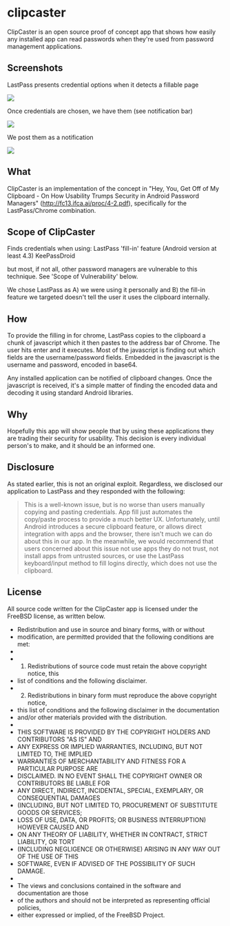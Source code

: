 clipcaster
==========

ClipCaster is an open source proof of concept app that shows how easily any installed app can read passwords when they're used from password management applications.



Screenshots
-----------
LastPass presents credential options when it detects a fillable page

![](https://raw.githubusercontent.com/activems/clipcaster/master/screenshots/ClipCasterFB_LP_Dialog_half.png)

Once credentials are chosen, we have them (see notification bar)

![](https://raw.githubusercontent.com/activems/clipcaster/master/screenshots/ClipCasterFB_creds_ticker_half.png)

We post them as a notification

![](https://raw.githubusercontent.com/activems/clipcaster/master/screenshots/ClipCasterFB_creds_notif_half.png)

What
----

ClipCaster is an implementation of the concept in "Hey, You, Get Off of My Clipboard - On How Usability Trumps Security in Android Password Managers" (http://fc13.ifca.ai/proc/4-2.pdf), specifically for the LastPass/Chrome combination.


Scope of ClipCaster
---------------------------

Finds credentials when using: 
    LastPass 'fill-in' feature (Android version at least 4.3)
    KeePassDroid

but most, if not all, other password managers are vulnerable to this technique. See 'Scope of Vulnerability' below.

We chose LastPass as A) we were using it personally and B) the fill-in feature we targeted doesn't tell the user it uses the clipboard internally.

How
---

To provide the filling in for chrome, LastPass copies to the clipboard a chunk of javascript which it then pastes to the address bar of Chrome. The user hits enter and it executes. Most of the javascript is finding out which fields are the username/password fields. Embedded in the javascript is the username and password, encoded in base64. 

Any installed application can be notified of clipboard changes. Once the javascript is received, it's a simple matter of finding the encoded data and decoding it using standard Android libraries.

Why
------

Hopefully this app will show people that by using these applications they are trading their security for usability. This decision is every individual person's to make, and it should be an informed one.

Disclosure
----------

As stated earlier, this is not an original exploit. Regardless, we disclosed our application to LastPass and they responded with the following:

> This is a well-known issue, but is no worse than users manually copying and pasting credentials. App fill just automates the copy/paste process to provide a much better UX. Unfortunately, until Android introduces a secure clipboard feature, or allows direct integration with apps and the browser, there isn't much we can do about this in our app. In the meanwhile, we would recommend that users concerned about this issue not use apps they do not trust, not install apps from untrusted sources, or use the LastPass keyboard/input method to fill logins directly, which does not use the clipboard.


License
-------

All source code written for the ClipCaster app is licensed under the FreeBSD license, as written below.

 * Redistribution and use in source and binary forms, with or without
 * modification, are permitted provided that the following conditions are met:
 *
 * 1. Redistributions of source code must retain the above copyright notice, this
 *    list of conditions and the following disclaimer.
 * 2. Redistributions in binary form must reproduce the above copyright notice,
 *    this list of conditions and the following disclaimer in the documentation
 *    and/or other materials provided with the distribution.
 *
 * THIS SOFTWARE IS PROVIDED BY THE COPYRIGHT HOLDERS AND CONTRIBUTORS "AS IS" AND
 * ANY EXPRESS OR IMPLIED WARRANTIES, INCLUDING, BUT NOT LIMITED TO, THE IMPLIED
 * WARRANTIES OF MERCHANTABILITY AND FITNESS FOR A PARTICULAR PURPOSE ARE
 * DISCLAIMED. IN NO EVENT SHALL THE COPYRIGHT OWNER OR CONTRIBUTORS BE LIABLE FOR
 * ANY DIRECT, INDIRECT, INCIDENTAL, SPECIAL, EXEMPLARY, OR CONSEQUENTIAL DAMAGES
 * (INCLUDING, BUT NOT LIMITED TO, PROCUREMENT OF SUBSTITUTE GOODS OR SERVICES;
 * LOSS OF USE, DATA, OR PROFITS; OR BUSINESS INTERRUPTION) HOWEVER CAUSED AND
 * ON ANY THEORY OF LIABILITY, WHETHER IN CONTRACT, STRICT LIABILITY, OR TORT
 * (INCLUDING NEGLIGENCE OR OTHERWISE) ARISING IN ANY WAY OUT OF THE USE OF THIS
 * SOFTWARE, EVEN IF ADVISED OF THE POSSIBILITY OF SUCH DAMAGE.
 *
 * The views and conclusions contained in the software and documentation are those
 * of the authors and should not be interpreted as representing official policies,
 * either expressed or implied, of the FreeBSD Project.
